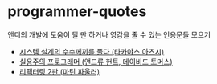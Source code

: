 # programmer-quotes
앤디의 개발에 도움이 될 만 하거나 영감을 줄 수 있는 인용문들 모으기

- [시스템 설계의 수수께끼를 풀다 (타카야스 아츠시)](https://github.com/andy5090/programmer-quotes/blob/main//%EC%8B%9C%EC%8A%A4%ED%85%9C%20%EC%84%A4%EA%B3%84%EC%9D%98%20%EC%88%98%EC%88%98%EA%BB%98%EB%81%BC%EB%A5%BC%20%ED%92%80%EB%8B%A4.md)
- [실용주의 프로그래머 (앤드류 헌트, 데이비드 토머스)](https://github.com/andy5090/programmer-quotes/blob/main//%EC%8B%A4%EC%9A%A9%EC%A3%BC%EC%9D%98%20%ED%94%84%EB%A1%9C%EA%B7%B8%EB%9E%98%EB%A8%B8.md)
- [리팩터링 2판 (마틴 파울러)](https://github.com/andy5090/programmer-quotes/blob/main//%EB%A6%AC%ED%8C%A9%ED%84%B0%EB%A7%81%202%ED%8C%90.md)
